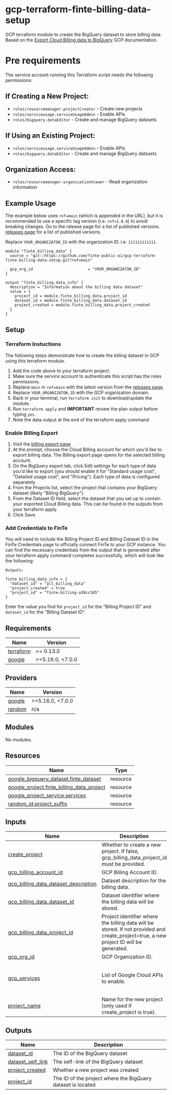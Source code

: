 
# gcp-terraform-finte-billing-data-setup

GCP terraform module to create the BigQuery dataset to store billing data. Based on the [Export Cloud Billing data to BigQuery](https://cloud.google.com/billing/docs/how-to/export-data-bigquery) GCP documentation.

# Pre requirements

The service account running this Terraform script needs the following permissions:

## If Creating a New Project:
- `roles/resourcemanager.projectCreator` - Create new projects
- `roles/serviceusage.serviceUsageAdmin` - Enable APIs
- `roles/bigquery.dataEditor` - Create and manage BigQuery datasets

## If Using an Existing Project:
- `roles/serviceusage.serviceUsageAdmin` - Enable APIs
- `roles/bigquery.dataEditor` - Create and manage BigQuery datasets

## Organization Access:
- `roles/resourcemanager.organizationViewer` - Read organization information

## Example Usage

The example below uses `ref=main` (which is appended in the URL),  but it is recommended to use a specific tag version (i.e. `ref=1.0.0`) to avoid breaking changes. Go to the release page for a list of published versions. [releases page](https://github.com/finte-public-ai/gcp-terraform-finte-billing-data-setup/releases) for a list of published versions.

Replace `YOUR_ORGANIZATON_ID` with the organization ID. i.e. `111111111111`.

```
module "finte_billing_data" {
  source = "git::https://github.com/finte-public-ai/gcp-terraform-finte-billing-data-setup.git?ref=main"

  gcp_org_id                        = "YOUR_ORGANIZATON_ID"
}

output "finte_billing_data_info" {
  description = "Information about the billing data dataset"
  value = {
    project_id = module.finte_billing_data.project_id
    dataset_id = module.finte_billing_data.dataset_id
    project_created = module.finte_billing_data.project_created
  }
}
```

## Setup

### Terraform Instuctions
The following steps demonstrate how to create the billing dataset in GCP using this terraform module.

1. Add the code above to your terraform project.
2. Make sure the service account to authenticate this script has the roles permissions.
3. Replace `main` in `ref=main` with the latest version from the [releases page](https://github.com/finte-public-ai/gcp-terraform-finte-billing-data-setup/releases).
4. Replace `YOUR_ORGANIZATON_ID` with the GCP organization domain.
8. Back in your terminal, run `terraform init` to download/update the module.
9. Run `terraform apply` and **IMPORTANT** review the plan output before typing `yes`.
10. Note the data output at the end of the terraform apply command

### Enable Billing Export
1. Visit the [billing export page](https://console.cloud.google.com/billing/export)
2. At the prompt, choose the Cloud Billing account for which you'd like to export billing data. The Billing export page opens for the selected billing account.
3. On the BigQuery export tab, click Edit settings for each type of data you'd like to export (you should enable it for "Standard usage cost", "Detailed usage cost", and "Pricing"). Each type of data is configured separately.
4. From the Projects list, select the project that contains your BigQuery dataset (likely "Billing BigQuery").
5. From the Dataset ID field, select the dataset that you set up to contain your exported Cloud Billing data.  This can be found in the outputs from your terraform apply.
6. Click Save.

### Add Credentials to FinTe
You will need to include the Billing Project ID and Billing Dataset ID in the FinTe Credentials page to officially connect FinTe to your GCP instance. You can find the necessary credentials from the output that is generated after your terraform apply command completes successfully, which will look like the following:
```
Outputs:

finte_billing_data_info = {
  "dataset_id" = "all_billing_data"
  "project_created" = true
  "project_id" = "finte-billing-a38cc3d5"
}
```
Enter the value you find for `project_id` for the "Billing Project ID" and `dataset_id` for the "Billing Dataset ID".



<!-- BEGIN_TF_DOCS -->
## Requirements

| Name | Version |
|------|---------|
| <a name="requirement_terraform"></a> [terraform](#requirement\_terraform) | >= 0.13.0 |
| <a name="requirement_google"></a> [google](#requirement\_google) | >=5.16.0, <7.0.0 |

## Providers

| Name | Version |
|------|---------|
| <a name="provider_google"></a> [google](#provider\_google) | >=5.16.0, <7.0.0 |
| <a name="provider_random"></a> [random](#provider\_random) | n/a |

## Modules

No modules.

## Resources

| Name | Type |
|------|------|
| [google_bigquery_dataset.finte_dataset](https://registry.terraform.io/providers/hashicorp/google/latest/docs/resources/bigquery_dataset) | resource |
| [google_project.finte_billing_data_project](https://registry.terraform.io/providers/hashicorp/google/latest/docs/resources/project) | resource |
| [google_project_service.services](https://registry.terraform.io/providers/hashicorp/google/latest/docs/resources/project_service) | resource |
| [random_id.project_suffix](https://registry.terraform.io/providers/hashicorp/random/latest/docs/resources/id) | resource |

## Inputs

| Name | Description | Type | Default | Required |
|------|-------------|------|---------|:--------:|
| <a name="input_create_project"></a> [create\_project](#input\_create\_project) | Whether to create a new project. If false, gcp\_billing\_data\_project\_id must be provided. | `bool` | `true` | no |
| <a name="input_gcp_billing_account_id"></a> [gcp\_billing\_account\_id](#input\_gcp\_billing\_account\_id) | GCP Billing Account ID. | `string` | n/a | yes |
| <a name="input_gcp_billing_data_dataset_description"></a> [gcp\_billing\_data\_dataset\_description](#input\_gcp\_billing\_data\_dataset\_description) | Dataset description for the billing data. | `string` | `"All billing data (required by FinTe)"` | no |
| <a name="input_gcp_billing_data_dataset_id"></a> [gcp\_billing\_data\_dataset\_id](#input\_gcp\_billing\_data\_dataset\_id) | Dataset identifier where the billing data will be stored. | `string` | `"all_billing_data"` | no |
| <a name="input_gcp_billing_data_project_id"></a> [gcp\_billing\_data\_project\_id](#input\_gcp\_billing\_data\_project\_id) | Project identifier where the billing data will be stored. If not provided and create\_project=true, a new project ID will be generated. | `string` | `null` | no |
| <a name="input_gcp_org_id"></a> [gcp\_org\_id](#input\_gcp\_org\_id) | GCP Organization ID. | `string` | n/a | yes |
| <a name="input_gcp_services"></a> [gcp\_services](#input\_gcp\_services) | List of Google Cloud APIs to enable. | `list(string)` | <pre>[<br/>  "bigquery.googleapis.com",<br/>  "bigquerydatatransfer.googleapis.com"<br/>]</pre> | no |
| <a name="input_project_name"></a> [project\_name](#input\_project\_name) | Name for the new project (only used if create\_project is true). | `string` | `"Billing BigQuery"` | no |

## Outputs

| Name | Description |
|------|-------------|
| <a name="output_dataset_id"></a> [dataset\_id](#output\_dataset\_id) | The ID of the BigQuery dataset |
| <a name="output_dataset_self_link"></a> [dataset\_self\_link](#output\_dataset\_self\_link) | The self-link of the BigQuery dataset |
| <a name="output_project_created"></a> [project\_created](#output\_project\_created) | Whether a new project was created |
| <a name="output_project_id"></a> [project\_id](#output\_project\_id) | The ID of the project where the BigQuery dataset is located |
<!-- END_TF_DOCS -->